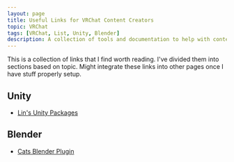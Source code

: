 ```yaml
---
layout: page
title: Useful Links for VRChat Content Creators
topic: VRChat
tags: [VRChat, List, Unity, Blender]
description: A collection of tools and documentation to help with content creation for VRChat
---
```


This is a collection of links that I find worth reading. I've divided them into sections based on topic. Might integrate these links into other pages once I have stuff properly setup.

Unity
---------

  * [Lin's Unity Packages](https://github.com/oofdesu/lin-unity-packages)

Blender
---------

  * [Cats Blender Plugin](https://catsblenderplugin.com/homepage)
